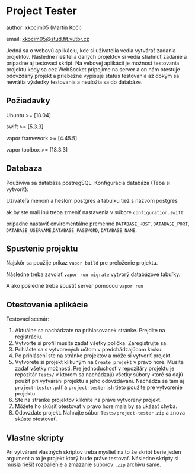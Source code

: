 # Project Tester

author: xkocim05 (Martin Koči)

email: xkocim05@stud.fit.vutbr.cz

Jedná sa o webovú aplikáciu, kde si uživatelia vedia vytvárať zadania projektov. Následne riešitelia daných projektov si vedia stiahnúť zadanie a prípadne aj testovací skript. Na vebovej aplikácii je možnosť testovania projektu kedy sa cez WebSocket pripojíme na server a on nám otestuje odovzdaný projekt a priebežne vypisuje status testovania až dokým sa nevrátia výsledky testovania a neuložia sa do databáze.


## Požiadavky

Ubuntu >= [18.04]

swift >= [5.3.3]

vapor framework >= [4.45.5]

vapor toolbox >= [18.3.3]

## Databaza 

Použivíva sa databáza postregSQL. Konfigurácia databáza (Teba si vytvoriť):

Uživateľa menom a heslom postgres a tabulku tiež s názvom postgres

ak by ste mali inú treba zmeniť nastavenia v súbore `configuration.swift`

prípadne nastaviť enviromentálne premenné `DATABASE_HOST`, `DATABASE_PORT`, `DATABASE_USERNAME`,`DATABASE_PASSWORD`, `DATABASE_NAME`.

## Spustenie projektu

Najskôr sa použije príkaz `vapor build` pre preloženie projektu.

Následne treba zavolať `vapor run migrate` vytvorý databázové tabuľky.

A ako posledné treba spustiť server pomocou `vapor run`

## Otestovanie aplikácie

Testovací scenár:

1. Aktuálne sa nachádzate na prihlasovacek stránke. Prejdite na registráciu.
2. Vytvorte si profil musíte zadať všetky políčka. Zaregistrujte sa.
3. Prihláste sa s vytvorených učtom v predchádzajúcom kroku.
4. Po prihlásení ste na stránke projektov a môže si vytvoriť projekt.
5. Vytvorete si projekt klikuným na `Create projekt` v pravo hore. Musite zadať všetky možnosti. Pre jednoduchosť v repozitáry projektu je repozitár `Tests/` v ktorom sa nachádzajú všetky súbory ktoré sa dajú použiť pri vytváraní projektu a jeho odovzdávani. Nachádza sa tam aj `project-tester.pdf` a `project-tester.sh` tieto použite pre vytvorenie projektu.
6. Ste na stránke projektov kliknite na práve vytvorený projekt.
7. Môžete ho skúsiť otestovať v pravo hore mala by sa ukázať chyba.
8. Odovzdate projekt. Nahrajte súbor `Tests/project-tester.zip` a znova skúste otestovať.

## Vlastne skripty

Pri vytváraní vlastných skriptov treba myslieť na to že skript berie jeden argument a to je projekt ktorý bude práve testovať. Následne skripty si musia riešiť rozbalienie a zmazanie súborov `.zip` archívu same.





